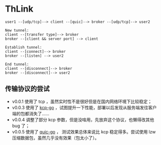 # ThLink

```
user1 --[udp/tcp]--> client --[quic]--> broker --[udp/tcp]--> user2

New tunnel:
client --[transfer type]--> broker
broker --[client && server port] --> client

Establish tunnel:
client --[connect]--> broker
broker --[listen] --> user2

End tunnel:
client --[disconnect]--> broker
broker --[disconnect]--> user2
```

## 传输协议的尝试

+ v0.0.1 使用了 tcp ，虽然实时性不是很好但是在国内网络环境下比较稳定；
+ v0.0.3 使用了 [kcp-go](https://github.com/xtaci/kcp-go) ，试图提升一下性能，部署以后发现从服务端发往客户端的包都消失了……
+ v0.0.4 调整了部分 kcp 参数，但是没啥用，先放弃这个协议，也懒得改其他 bug 了；
+ v0.0.5 使用了 [quic-go](https://github.com/lucas-clemente/quic-go) ， 测试效果总体来说比 kcp 稳定得多。尝试使用 lzw 压缩数据包，虽然几乎没有效果（包太小了）。
